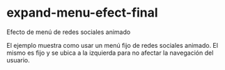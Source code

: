 # expand-menu-efect-final
Efecto de menú de redes sociales animado

El ejemplo muestra como usar un menú fijo de redes sociales animado. El mismo es fijo y se ubica a la izquierda para 
no afectar la navegación del usuario. 
